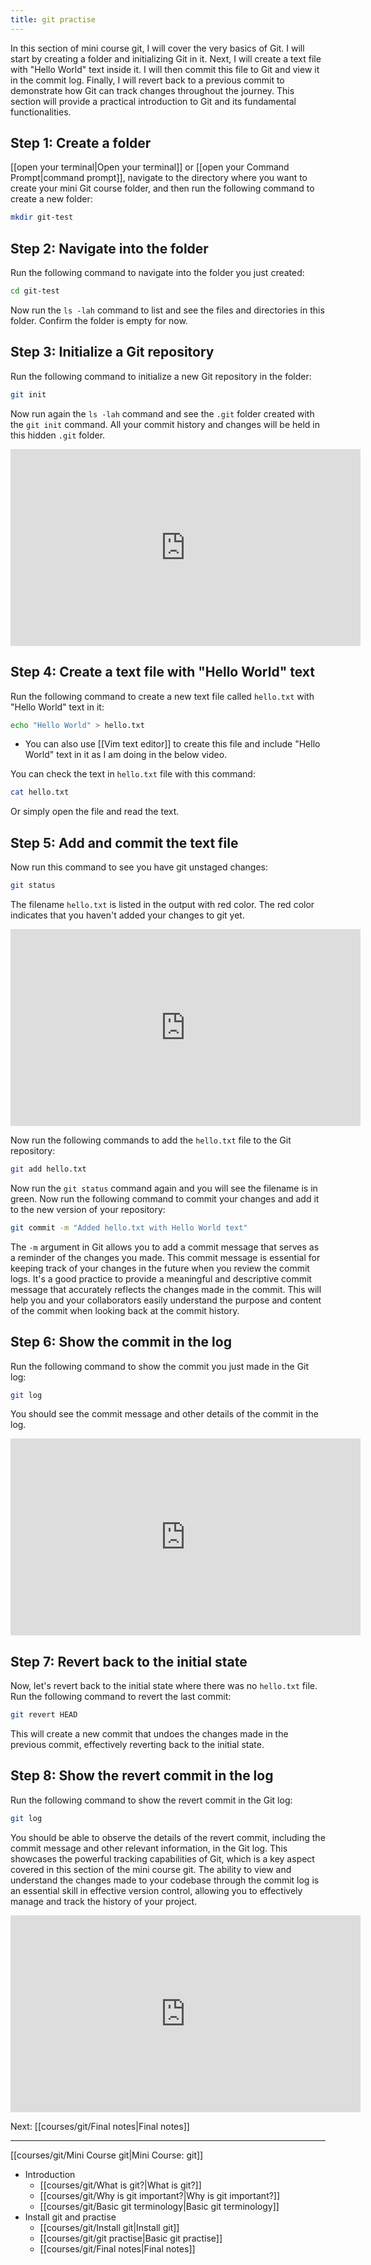 ```yaml
---
title: git practise
---
```


In this section of mini course git, I will cover the very basics of Git. I will start by creating a folder and initializing Git in it. Next, I will create a text file with "Hello World" text inside it. I will then commit this file to Git and view it in the commit log. Finally, I will revert back to a previous commit to demonstrate how Git can track changes throughout the journey. This section will provide a practical introduction to Git and its fundamental functionalities.

## Step 1: Create a folder

[[open your terminal|Open your terminal]] or [[open your Command Prompt|command prompt]], navigate to the directory where you want to create your mini Git course folder, and then run the following command to create a new folder:

```bash
mkdir git-test
```


## Step 2: Navigate into the folder

Run the following command to navigate into the folder you just created:

```bash
cd git-test
```

Now run the `ls -lah` command to list and see the files and directories in this folder. Confirm the folder is empty for now.


## Step 3: Initialize a Git repository

Run the following command to initialize a new Git repository in the folder:

```bash
git init
```

Now run again the `ls -lah` command and see the `.git` folder created with the `git init` command. All your commit history and changes will be held in this hidden `.git` folder.

<iframe width="560" height="315" src="https://www.youtube.com/embed/6OOFo0Nh_SA" title="YouTube video player" frameborder="0" allow="accelerometer; autoplay; clipboard-write; encrypted-media; gyroscope; picture-in-picture; web-share" allowfullscreen></iframe>

## Step 4: Create a text file with "Hello World" text

Run the following command to create a new text file called `hello.txt` with "Hello World" text in it:

```bash
echo "Hello World" > hello.txt
```

* You can also use [[Vim text editor]] to create this file and include "Hello World" text in it as I am doing in the below video.

You can check the text in `hello.txt` file with this command:

```bash
cat hello.txt
```

Or simply open the file and read the text.

## Step 5: Add and commit the text file

Now run this command to see you have git unstaged changes:

```bash
git status
```

The filename `hello.txt` is listed in the output with red color. The red color indicates that you haven't added your changes to git yet. 

<iframe width="560" height="315" src="https://www.youtube.com/embed/CHC_87kWLGM" title="YouTube video player" frameborder="0" allow="accelerometer; autoplay; clipboard-write; encrypted-media; gyroscope; picture-in-picture; web-share" allowfullscreen></iframe>

Now run the following commands to add the `hello.txt` file to the Git repository:

```bash
git add hello.txt
```

Now run the `git status` command again and you will see the filename is in green. Now run the following command to commit your changes and add it to the new version of your repository:

```bash
git commit -m "Added hello.txt with Hello World text"
```

The `-m` argument in Git allows you to add a commit message that serves as a reminder of the changes you made. This commit message is essential for keeping track of your changes in the future when you review the commit logs. It's a good practice to provide a meaningful and descriptive commit message that accurately reflects the changes made in the commit. This will help you and your collaborators easily understand the purpose and content of the commit when looking back at the commit history.

## Step 6: Show the commit in the log 

Run the following command to show the commit you just made in the Git log:

```bash
git log
```

You should see the commit message and other details of the commit in the log.

<iframe width="560" height="315" src="https://www.youtube.com/embed/-9U9FYyDcIc" title="YouTube video player" frameborder="0" allow="accelerometer; autoplay; clipboard-write; encrypted-media; gyroscope; picture-in-picture; web-share" allowfullscreen></iframe>

## Step 7: Revert back to the initial state

Now, let's revert back to the initial state where there was no `hello.txt` file. Run the following command to revert the last commit:

```bash
git revert HEAD
```

This will create a new commit that undoes the changes made in the previous commit, effectively reverting back to the initial state.

## Step 8: Show the revert commit in the log

Run the following command to show the revert commit in the Git log:

```bash
git log
```

You should be able to observe the details of the revert commit, including the commit message and other relevant information, in the Git log. This showcases the powerful tracking capabilities of Git, which is a key aspect covered in this section of the mini course git. The ability to view and understand the changes made to your codebase through the commit log is an essential skill in effective version control, allowing you to effectively manage and track the history of your project.

<iframe width="560" height="315" src="https://www.youtube.com/embed/TzUtIy0cg2Q" title="YouTube video player" frameborder="0" allow="accelerometer; autoplay; clipboard-write; encrypted-media; gyroscope; picture-in-picture; web-share" allowfullscreen></iframe>

Next: [[courses/git/Final notes|Final notes]]

---

[[courses/git/Mini Course git|Mini Course: git]]
* Introduction
	- [[courses/git/What is git?|What is git?]]
	*  [[courses/git/Why is git important?|Why is git important?]]
	 * [[courses/git/Basic git terminology|Basic git terminology]]
 * Install git and practise
	 * [[courses/git/Install git|Install git]]
	 * [[courses/git/git practise|Basic git practise]]
	 * [[courses/git/Final notes|Final notes]]


